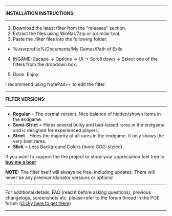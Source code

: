 --------------------------

**INSTALLATION INSTRUCTIONS:**

--------------------------

1) Download the latest filter from the "releases" section. 
2) Extract the files using WinRar/7zip or a similar tool.
3) Paste the .filter files into the following folder:

- %userprofile%/Documents/My Games/Path of Exile

4) INGAME: Escape -> Options -> UI -> Scroll down -> Select one of the filters from the dropdown box.

5) Done. Enjoy.

I recommend using NotePad++ to edit the filter.

--------------------------

**FILTER VERSIONS:**

--------------------------

- **Regular** = The normal version. Nice balance of hidden/shown items in the endgame.
- **Semi-Strict** = Hides several bulky and bad-based rares in the endgame and is designed for experienced players.
- **Strict** - Hides the majority of all rares in the endgame. It only shows the very best rares.
- **Slick** = Less Background Colors (more GGG-styled).

If you want to support the the project or show your appreciation feel free to **[buy me a beer](https://www.paypal.com/cgi-bin/webscr?cmd=_s-xclick&hosted_button_id=6J3S7PBNDQGY2)**

**NOTE:** The filter itself will always be free, including updates. There will never be any premium/donator versions or options!

--------------------------

For additional details, FAQ (read it before asking questions), previous changelogs, screenshots etc. please refer to the forum thread in the POE forum ([clicky here to get there](https://www.pathofexile.com/forum/view-thread/1246208))

--------------------------

